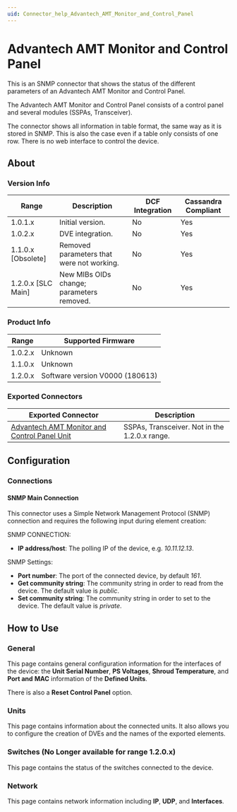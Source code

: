 ```yaml
---
uid: Connector_help_Advantech_AMT_Monitor_and_Control_Panel
---
```


# Advantech AMT Monitor and Control Panel

This is an SNMP connector that shows the status of the different parameters of an Advantech AMT Monitor and Control Panel.

The Advantech AMT Monitor and Control Panel consists of a control panel and several modules (SSPAs, Transceiver).

The connector shows all information in table format, the same way as it is stored in SNMP. This is also the case even if a table only consists of one row. There is no web interface to control the device.

## About

### Version Info

| **Range**            | **Description**                           | **DCF Integration** | **Cassandra Compliant** |
|----------------------|-------------------------------------------|---------------------|-------------------------|
| 1.0.1.x              | Initial version.                          | No                  | Yes                     |
| 1.0.2.x              | DVE integration.                          | No                  | Yes                     |
| 1.1.0.x [Obsolete]     |Removed parameters that were not working. | No                  | Yes                     |
| 1.2.0.x [SLC Main]   | New MIBs OIDs change; parameters removed. | No                  | Yes                     |

### Product Info

| Range     | Supported Firmware              |
|-----------|---------------------------------|
| 1.0.2.x   | Unknown                         |
| 1.1.0.x   | Unknown                         |
| 1.2.0.x   | Software version V0000 (180613) |

### Exported Connectors

| **Exported Connector**                                                                                                       | **Description**                               |
|------------------------------------------------------------------------------------------------------------------------------|-----------------------------------------------|
| [Advantech AMT Monitor and Control Panel Unit](xref:Connector_help_Advantech_AMT_Monitor_and_Control_Panel_Unit) | SSPAs, Transceiver. Not in the 1.2.0.x range. |

## Configuration

### Connections

#### SNMP Main Connection

This connector uses a Simple Network Management Protocol (SNMP) connection and requires the following input during element creation:

SNMP CONNECTION:

- **IP address/host**: The polling IP of the device, e.g. *10.11.12.13*.

SNMP Settings:

- **Port number**: The port of the connected device, by default *161*.
- **Get community string**: The community string in order to read from the device. The default value is *public*.
- **Set community string**: The community string in order to set to the device. The default value is *private*.

## How to Use

### General

This page contains general configuration information for the interfaces of the device: the **Unit Serial Number**, **PS Voltages**, **Shroud Temperature**, and **Port and** **MAC** information of the **Defined Units**.

There is also a **Reset Control Panel** option.

### Units

This page contains information about the connected units. It also allows you to configure the creation of DVEs and the names of the exported elements.

### Switches (No Longer available for range 1.2.0.x)

This page contains the status of the switches connected to the device.

### Network

This page contains network information including **IP**, **UDP**, and **Interfaces**.
